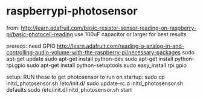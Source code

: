 raspberrypi-photosensor
=======================

from:
  http://learn.adafruit.com/basic-resistor-sensor-reading-on-raspberry-pi/basic-photocell-reading
use 100uF capacitor or larger for best results

prereqs:
  need GPIO
    http://learn.adafruit.com/reading-a-analog-in-and-controlling-audio-volume-with-the-raspberry-pi/necessary-packages
  sudo apt-get update
  sudo apt-get install python-dev
  sudo apt-get install python-rpi.gpio
  sudo apt-get install python-setuptools
  sudo easy_install rpi.gpio
  
setup:
  RUN these to get photosensor to run on startup:
  sudo cp initd_photosensor.sh /etc/init.d/
  sudo update-rc.d initd_photosensor.sh defaults
  sudo /etc/init.d/initd_photosensor.sh start
